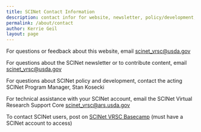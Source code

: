 ```yaml
---
title: SCINet Contact Information
description: contact infor for website, newsletter, policy/development, and technical assistance
permalink: /about/contact
author: Kerrie Geil
layout: page
---
```



For questions or feedback about this website, email scinet_vrsc@usda.gov

For questions about the SCINet newsletter or to contribute content, email scinet_vrsc@usda.gov

For questions about SCINet policy and development, contact the acting SCINet Program Manager, Stan Kosecki

For technical assistance with your SCINet account, email the SCINet Virtual Research Support Core scinet_vrsc@ars.usda.gov

To contact SCINet users, post on [SCINet VRSC Basecamp](https://3.basecamp.com/3625179/projects/5538276) (must have a SCINet account to access)
